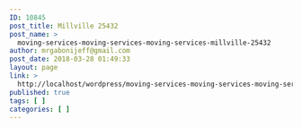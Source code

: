 ```yaml
---
ID: 10845
post_title: Millville 25432
post_name: >
  moving-services-moving-services-moving-services-millville-25432
author: mrgabonijeff@gmail.com
post_date: 2018-03-28 01:49:33
layout: page
link: >
  http://localhost/wordpress/moving-services-moving-services-moving-services-millville-25432/
published: true
tags: [ ]
categories: [ ]
---
```

